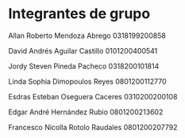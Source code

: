 # Integrantes de grupo

Allan Roberto Mendoza Abrego 0318199200858

David Andrés Aguilar Castillo 0101200400541

Jordy Steven Pineda Pacheco 0318200101814

Linda Sophia Dimopoulos Reyes 0801200112770

Esdras Esteban Oseguera Caceres 0310200200108

Edgar André Hernández Rubio 0801200213602

Francesco Nicolla Rotolo Raudales 0801200207792
